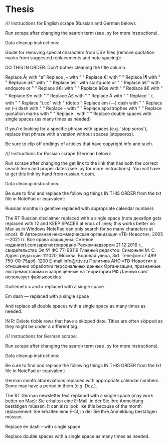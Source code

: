 # Thesis

 /// Instructions for English scrape (Russian and German below):
 
 Run scrape after changing the search term (see .py for more instructions).
 
 Data cleanup instructions:

 Guide for removing special characters from CSV files (remove quotation marks
 from suggested replacements and note spacing):
 
 DO THIS IN ORDER. Don't bother cleaning the title column.
 
 Replace Ã¡ with "a"
 Replace ‚¬ with " "
 Replace €¦ with " "
 Replace Ì¶ with " "
 Repkace â€“ with " "
 Replace â€˜ with startquote or " "
 Replace â€™ with endquote or " "
 Replace â€‹ with " "
 Replace â€œ with " "
 Replace â€ with " "
 Replace Ð± with " "
 Replace Â£ with " "
 Replace Â with " "
 Replace ˜ ï¸ with " "
 Replace "t.co" with " tdotco "
 Replace em (—) dash with " "
 Replace en (–) dash with " "
 Replace - with " "
 Replace apostrophes with " "
 Replace quotation marks with " "
 Replace . with " "
 Replace double spaces with single spaces (as many times as needed)
 
 If you're looking for a specific phrase with spaces (e.g. 'stop soros'),
 replace that phrase with a version without spaces (stopsoros).
 
 Be sure to clip off endings of articles that have copyright info and such.
 
 
 /// Instructions for Russian scrape (German below):
 
 Run scrape after changing the get link to the link that has both the correct
 search term and proper dates (see .py for more instructions). You will have to
 get this link by hand from russian.rt.com.
 
 Data cleanup instructions:
 
 Be sure to find and replace the following things IN THIS ORDER from the txt
 file in NotePad or equivalent:

 Russian months in genitive replaced with appropriate calendar numbers

The RT Russian disclaimer replaced with a single space (note декабря gets replaced 
with 12 and KEEP SPACES at ends of lines; this works better on Mac as in Windows
NotePad can only search for so many characters at once):
© Автономная некоммерческая организация «ТВ-Новости», 2005—2021 гг. Все права защищены. 
Сетевое изданиеrt.comзарегистрировано Роскомнадзором 21 12 2016 г., свидетельство 
Эл № ФС 77-68119 Главный редактор: Симоньян М. С. Адрес редакции: 111020, Москва, 
Боровая улица, 3к1. Телефон:+7 499 750-00-75доб. 1200 E-mail:info@rttv.ru Политика 
АНО «ТВ-Новости» в отношении обработки персональных данных Организации, признанные 
экстремистскими и запрещённые на территории РФ Данный сайт использует файлыcookies

 Guillemets « and » replaced with a single space

 Em dash — replaced with a single space

 And replace all double spaces with a single space as many times as needed.
 
 IN R: Delete tibble rows that have a skipped date. Titles are often skipped
 as they might be under a different tag.
 
 /// Instructions for German scrape:
 
 Run scrape after changing the search term (see .py for more instructions).
 
 Data cleanup instructions:
 
 Be sure to find and replace the following things IN THIS ORDER from the txt
 file in NotePad or equivalent:

 German month abbreviations replaced with appropriate calendar numbers. Some
 may have a period in them (e.g. Dez.).
 
 The RT German newsletter text replaced with a single space (may work better on
 Mac):
 Sie erhalten eine E-Mail, in der Sie Ihre Anmeldung bestätigen müssen.
 It can also look like this because of the month replacement:
 Sie erhalten eine E-5l, in der Sie Ihre Anmeldung bestätigen müssen.
 
 Replace en dash – with single space
 
 Replace double spaces with a single space as many times as needed.
 
 
 
